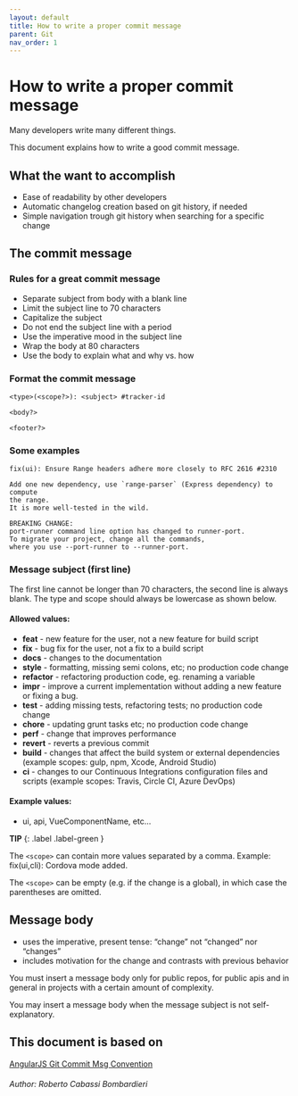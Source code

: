 ```yaml
---
layout: default
title: How to write a proper commit message
parent: Git
nav_order: 1
---
```


# How to write a proper commit message

Many developers write many different things.
 
This document explains how to write a good commit message.

## What the want to accomplish

- Ease of readability by other developers
- Automatic changelog creation based on git history, if needed
- Simple navigation trough git history when searching for a specific change

## The commit message

### Rules for a great commit message

- Separate subject from body with a blank line
- Limit the subject line to 70 characters
- Capitalize the subject
- Do not end the subject line with a period
- Use the imperative mood in the subject line
- Wrap the body at 80 characters
- Use the body to explain what and why vs. how

### Format the commit message

```
<type>(<scope?>): <subject> #tracker-id

<body?>

<footer?>
```

### Some examples

```
fix(ui): Ensure Range headers adhere more closely to RFC 2616 #2310

Add one new dependency, use `range-parser` (Express dependency) to compute
the range.
It is more well-tested in the wild.

BREAKING CHANGE:
port-runner command line option has changed to runner-port.
To migrate your project, change all the commands,
where you use --port-runner to --runner-port.
```

### Message subject (first line)

The first line cannot be longer than 70 characters, the second line is always blank.
The type and scope should always be lowercase as shown below.

#### Allowed <type> values:

- **feat** - new feature for the user, not a new feature for build script
- **fix** - bug fix for the user, not a fix to a build script
- **docs** - changes to the documentation
- **style** - formatting, missing semi colons, etc; no production code change
- **refactor** - refactoring production code, eg. renaming a variable
- **impr** - improve a current implementation without adding a new feature or fixing a bug.
- **test** - adding missing tests, refactoring tests; no production code change
- **chore** - updating grunt tasks etc; no production code change
- **perf** - change that improves performance
- **revert** - reverts a previous commit
- **build** - changes that affect the build system or external dependencies (example scopes: gulp, npm, Xcode, Android Studio)
- **ci** - changes to our Continuous Integrations configuration files and scripts (example scopes: Travis, Circle CI, Azure DevOps)

#### Example <scope> values:

- ui, api, VueComponentName, etc...

**TIP**
{: .label .label-green }

The `<scope>` can contain more values separated by a comma. Example: fix(ui,cli): Cordova mode added.

The `<scope>` can be empty (e.g. if the change is a global), in which case the parentheses are omitted.

## Message body

- uses the imperative, present tense: “change” not “changed” nor “changes”
- includes motivation for the change and contrasts with previous behavior

You must insert a message body only for public repos, for public apis and in general in projects with a certain amount of complexity.

You may insert a message body when the message subject is not self-explanatory.


## This document is based on 
[AngularJS Git Commit Msg Convention](https://docs.google.com/document/d/1QrDFcIiPjSLDn3EL15IJygNPiHORgU1_OOAqWjiDU5Y/edit#)

###### *Author: Roberto Cabassi Bombardieri*
